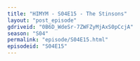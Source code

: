 ```yaml
---
title: "HIMYM - S04E15 - The Stinsons"
layout: "post_episode"
gdriveid: "0B6D_WdeSr-7ZWFZyMjAxS0pCcjA"
season: "S04"
permalink: "episode/S04E15.html"
episodeid: "S04E15"
---
```

